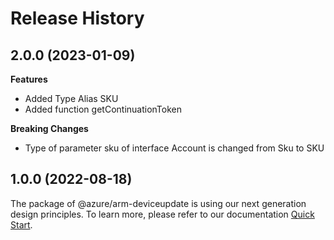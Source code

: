 # Release History
    
## 2.0.0 (2023-01-09)
    
**Features**

  - Added Type Alias SKU
  - Added function getContinuationToken

**Breaking Changes**

  - Type of parameter sku of interface Account is changed from Sku to SKU
    
    
## 1.0.0 (2022-08-18)

The package of @azure/arm-deviceupdate is using our next generation design principles. To learn more, please refer to our documentation [Quick Start](https://aka.ms/js-track2-quickstart).
